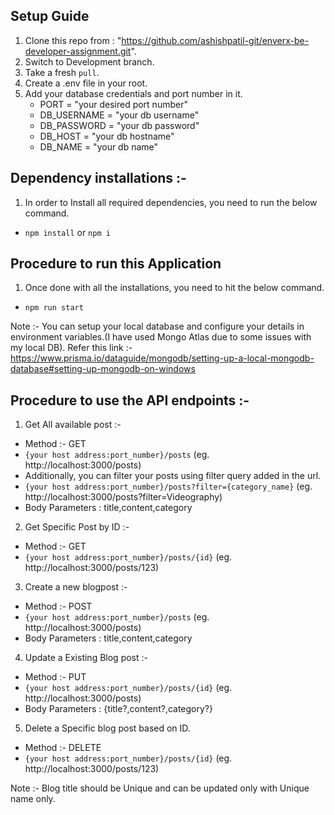 ## Setup Guide

1. Clone this repo from : "https://github.com/ashishpatil-git/enverx-be-developer-assignment.git".
2. Switch to Development branch.
3. Take a fresh `pull`.
4. Create a .env file in your root.
5. Add your database credentials and port number in it.
   - PORT = "your desired port number"
   - DB_USERNAME = "your db username"
   - DB_PASSWORD = "your db password"
   - DB_HOST = "your db hostname"
   - DB_NAME = "your db name"

## Dependency installations :-

1. In order to Install all required dependencies, you need to run the below command.

- `npm install` or `npm i`

## Procedure to run this Application

1. Once done with all the installations, you need to hit the below command.

- `npm run start`

Note :- You can setup your local database and configure your details in environment variables.(I have used Mongo Atlas due to some issues with my local DB).
Refer this link :- https://www.prisma.io/dataguide/mongodb/setting-up-a-local-mongodb-database#setting-up-mongodb-on-windows

## Procedure to use the API endpoints :-

1. Get All available post :-

- Method :- GET
- `{your host address:port_number}/posts` (eg. http://localhost:3000/posts)
- Additionally, you can filter your posts using filter query added in the url.
- `{your host address:port_number}/posts?filter={category_name}` (eg. http://localhost:3000/posts?filter=Videography)
- Body Parameters : title,content,category

2. Get Specific Post by ID :-

- Method :- GET
- `{your host address:port_number}/posts/{id}` (eg. http://localhost:3000/posts/123)

3. Create a new blogpost :-

- Method :- POST
- `{your host address:port_number}/posts` (eg. http://localhost:3000/posts)
- Body Parameters : title,content,category

4. Update a Existing Blog post :-

- Method :- PUT
- `{your host address:port_number}/posts/{id}` (eg. http://localhost:3000/posts)
- Body Parameters : {title?,content?,category?}

5. Delete a Specific blog post based on ID.

- Method :- DELETE
- `{your host address:port_number}/posts/{id}` (eg. http://localhost:3000/posts/123)

Note :- Blog title should be Unique and can be updated only with Unique name only.
